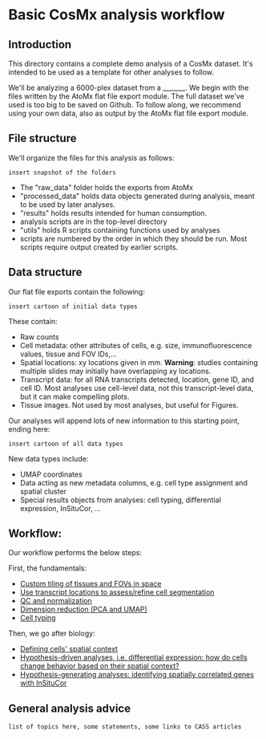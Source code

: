 # Basic CosMx analysis workflow

## Introduction

This directory contains a complete demo analysis of a CosMx dataset. 
It's intended to be used as a template for other analyses to follow. 

We'll be analyzing a 6000-plex dataset from a _______.
We begin with the files written by the AtoMx flat file export module. 
The full dataset we've used is too big to be saved on Github. 
To follow along, we recommend using your own data, also as output by the AtoMx flat file export module.

## File structure

We'll organize the files for this analysis as follows:

```insert snapshot of the folders```

- The "raw_data" folder holds the exports from AtoMx
- "processed_data" holds data objects generated during analysis, meant to be used by later analyses. 
- "results" holds results intended for human consumption. 
- analysis scripts are in the top-level directory
- "utils" holds R scripts containing functions used by analyses
- scripts are numbered by the order in which they should be run. 
  Most scripts require output created by earlier scripts. 
  
## Data structure

Our flat file exports contain the following:

```insert cartoon of initial data types```

These contain:
- Raw counts
- Cell metadata: other attributes of cells, e.g. size, immunofluorescence values, tissue and FOV IDs,...
- Spatial locations: xy locations given in mm. **Warning**: studies containing multiple slides may initially have overlapping xy locations.
- Transcript data: for all RNA transcripts detected, location, gene ID, and cell ID. Most analyses use cell-level data, not this transcript-level data, but it can make compelling plots.
- Tissue images. Not used by most analyses, but useful for Figures. 

Our analyses will append lots of new information to this starting point, ending here:

```insert cartoon of all data types```

New data types include:
- UMAP coordinates
- Data acting as new metadata columns, e.g. cell type assignment and spatial cluster
- Special results objects from analyses: cell typing, differential expression, InSituCor, ...



## Workflow:

Our workflow performs the below steps:

First, the fundamentals:

- [Custom tiling of tissues and FOVs in space]()
- [Use transcript locations to assess/refine cell segmentation]()
- [QC and normalization]()
- [Dimension reduction (PCA and UMAP)]()
- [Cell typing]()

Then, we go after biology:

- [Defining cells' spatial context]()
- [Hypothesis-driven analyses, i.e. differential expression: how do cells change behavior based on their spatial context?]()
- [Hypothesis-generating analyses: identifying spatially correlated genes with InSituCor]()


## General analysis advice

```list of topics here, some statements, some links to CASS articles```






